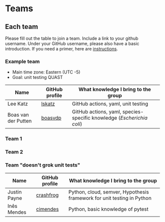 # Teams

## Each team

Please fill out the table to join a team.
Include a link to your github username.
Under your GitHub username, please also have a basic introduction.
If you need a primer, here are [instructions](https://docs.github.com/en/free-pro-team@latest/github/setting-up-and-managing-your-github-profile/about-your-profile).

### Example team

* Main time zone: Eastern (UTC -5)
* Goal: unit testing QUAST

Name                | GitHub profile                       | What knowledge I bring to the group
--------------------|--------------------------------------|------------------------------------
Lee Katz            | [lskatz](https://github.com/lskatz)  | GitHub actions, yaml, unit testing
Boas van der Putten | [boasvdp](https://github.com/boasvdp)| GitHub actions, yaml, species-specific knowledge (_Escherichia coli_)

### Team 1

### Team 2

### Team "doesn't grok unit tests"
Name                | GitHub profile                            | What knowledge I bring to the group
--------------------|-------------------------------------------|------------------------------------
Justin Payne        | [crashfrog](https://github.com/crashfrog) | Python, cloud, semver, Hypothesis framework for unit testing in Python
Inês Mendes         | [cimendes](https://github.com/cimendes)   | Python, basic knowledge of pytest 
